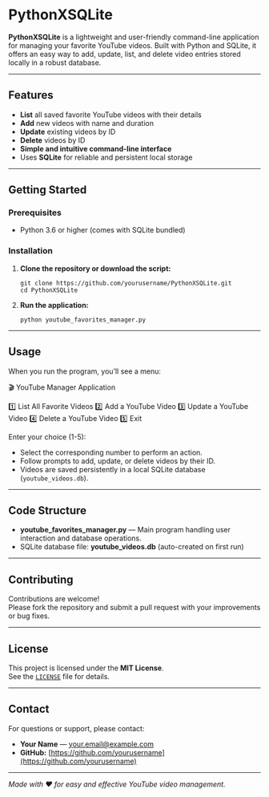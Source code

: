 # PythonXSQLite

**PythonXSQLite** is a lightweight and user-friendly command-line application for managing your favorite YouTube videos. Built with Python and SQLite, it offers an easy way to add, update, list, and delete video entries stored locally in a robust database.

---

## Features

- **List** all saved favorite YouTube videos with their details  
- **Add** new videos with name and duration  
- **Update** existing videos by ID  
- **Delete** videos by ID  
- **Simple and intuitive command-line interface**  
- Uses **SQLite** for reliable and persistent local storage  

---

## Getting Started

### Prerequisites

- Python 3.6 or higher (comes with SQLite bundled)

### Installation

1. **Clone the repository or download the script:**
    ```
    git clone https://github.com/yourusername/PythonXSQLite.git
    cd PythonXSQLite
    ```
2. **Run the application:**
    ```
    python youtube_favorites_manager.py
    ```

---

## Usage

When you run the program, you’ll see a menu:

🎬 YouTube Manager Application

1️⃣ List All Favorite Videos
2️⃣ Add a YouTube Video
3️⃣ Update a YouTube Video
4️⃣ Delete a YouTube Video
5️⃣ Exit

Enter your choice (1-5):


- Select the corresponding number to perform an action.
- Follow prompts to add, update, or delete videos by their ID.
- Videos are saved persistently in a local SQLite database (`youtube_videos.db`).

---

## Code Structure

- **youtube_favorites_manager.py** — Main program handling user interaction and database operations.
- SQLite database file: **youtube_videos.db** (auto-created on first run)

---

## Contributing

Contributions are welcome!  
Please fork the repository and submit a pull request with your improvements or bug fixes.

---

## License

This project is licensed under the **MIT License**.  
See the [`LICENSE`](LICENSE) file for details.

---

## Contact

For questions or support, please contact:

- **Your Name** — your.email@example.com  
- **GitHub:** [https://github.com/yourusername](https://github.com/yourusername)

---

*Made with ❤️ for easy and effective YouTube video management.*
